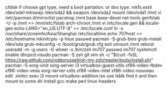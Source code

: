 cfdisk
if choose gpt type, need a boot partation. or dos type.
mkfs.ext4 /dev/sda1
mkswap /dev/sda2 && swapon /dev/sda2
mount /dev/sda1 /mnt
vi /etc/pacman.d/mirrorlist
pacstrap /mnt base base-devel net-tools
genfstab -U -p /mnt >> /mnt/etc/fstab
arch-chroot /mnt
vi /etc/locale.gen && locale-gen
echo LANG="en_US.UTF-8" >> /etc/locale.conf
ln -s /usr/share/zoneinfo/Asia/Shanghai /etc/localtime
echo 707host >> /etc/hostname
mkinitcpio -p linux
passwd
pacman -S grub-bios
grub-install /dev/sda
grub-mkconfig -o /boot/grub/grub.cfg
exit
umount /mnt
reboot
useradd -m -g users -G wheel -s /bin/zsh im707
passwd im707
systemctl enable dhcpcd
visudo
pacman -S zsh git vim
sh -c "$(curl -fsSL https://raw.github.com/robbyrussell/oh-my-zsh/master/tools/install.sh)"
pacman -S xorg-xinit xorg-server i3 virtualbox-guest-utils xf86-video-fbdev xf86-video-vesa xorg-server-utils xf86-video-intel xf86-video-nouveau
edit .xinitrc exec i3
mount virtualbox-addition.iso
use lsblk find it and then mount to some dir
install gcc make perl linux-headers
